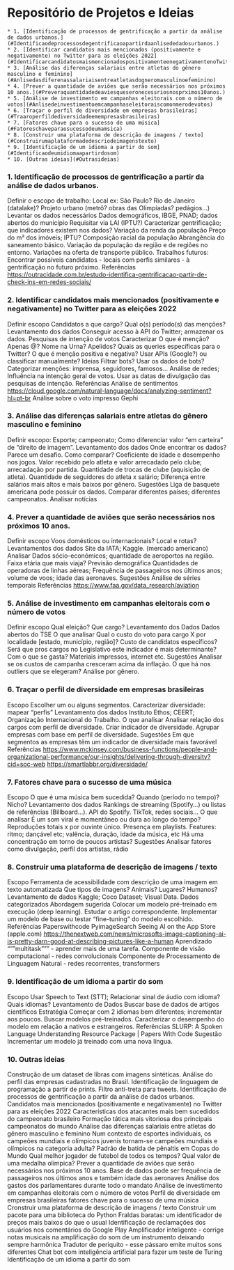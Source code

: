 # Repositório de Projetos e Ideias

<!-- vscode-markdown-toc -->
	* 1. [Identificação de processos de gentrificação a partir da análise de dados urbanos.](#Identificaodeprocessosdegentrificaoapartirdaanlisededadosurbanos.)
	* 2. [Identificar candidatos mais mencionados (positivamente e negativamente) no Twitter para as eleições 2022](#IdentificarcandidatosmaismencionadospositivamenteenegativamentenoTwitterparaaseleies2022)
	* 3. [Análise das diferenças salariais entre atletas do gênero masculino e feminino](#Anlisedasdiferenassalariaisentreatletasdogneromasculinoefeminino)
	* 4. [Prever a quantidade de aviões que serão necessários nos próximos 10 anos.](#Preveraquantidadedeaviesqueseronecessriosnosprximos10anos.)
	* 5. [Análise de investimento em campanhas eleitorais com o número de votos](#Anlisedeinvestimentoemcampanhaseleitoraiscomonmerodevotos)
	* 6. [Traçar o perfil de diversidade em empresas brasileiras](#Traaroperfildediversidadeemempresasbrasileiras)
	* 7. [Fatores chave para o sucesso de uma música](#Fatoreschaveparaosucessodeumamsica)
	* 8. [Construir uma plataforma de descrição de imagens / texto](#Construirumaplataformadedescriodeimagenstexto)
	* 9. [Identificação de um idioma a partir do som](#Identificaodeumidiomaapartirdosom)
	* 10. [Outras ideias](#Outrasideias)

<!-- vscode-markdown-toc-config
	numbering=true
	autoSave=true
	/vscode-markdown-toc-config -->
<!-- /vscode-markdown-toc -->


###  1. <a name='Identificaodeprocessosdegentrificaoapartirdaanlisededadosurbanos.'></a>Identificação de processos de gentrificação a partir da análise de dados urbanos.

Definir o escopo de trabalho:
Local ex: São Paulo? Rio de Janeiro (datalake)?
Projeto urbano (metrô? obras das Olimpíadas? pedágios...)
Levantar os dados necessários
Dados demográficos, IBGE, PNAD; dados abertos do município
Requisitar via LAI (IPTU?)
Caracterizar gentrificação; que indicadores existem nos dados?
Variação da renda da população
Preço do m² dos imóveis; IPTU?
Composição racial da população
Abrangência do saneamento básico.
Variação da população da região e de regiões no entorno.
Variações na oferta de transporte público.
Trabalhos futuros:
Encontrar possíveis candidatos - locais com perfis similares - à gentrificação no futuro próximo.
Referências
https://outracidade.com.br/estudo-identifica-gentrificacao-partir-de-check-ins-em-redes-sociais/

###  2. <a name='IdentificarcandidatosmaismencionadospositivamenteenegativamentenoTwitterparaaseleies2022'></a>Identificar candidatos mais mencionados (positivamente e negativamente) no Twitter para as eleições 2022

Definir escopo
Candidatos a que cargo? Qual o(s) período(s) das menções?
Levantamento dos dados
Conseguir acesso à API do Twitter; armazenar os dados.
Pesquisas de intenção de votos
Caracterizar
O que é menção? Apenas @? Nome na Urna? Apelidos?
Quais as queries específicas para o Twitter?
O que é menção positiva e negativa? Usar APIs (Google?) ou classificar manualmente?
Ideias
Filtrar bots? Usar os dados de bots?
Categorizar menções: imprensa, seguidores, famosos…
Análise de redes;
Influência na intenção geral de votos.
Usar as datas de divulgação das pesquisas de intenção.
Referências
Análise de sentimentos
https://cloud.google.com/natural-language/docs/analyzing-sentiment?hl=pt-br 
Análise sobre o voto impresso
Gephi

###  3. <a name='Anlisedasdiferenassalariaisentreatletasdogneromasculinoefeminino'></a>Análise das diferenças salariais entre atletas do gênero masculino e feminino
Definir escopo:
Esporte; campeonato; 
Como diferenciar valor “em carteira” de “direito de imagem”.
Levantamento dos dados
Onde encontrar os dados? Parece um desafio.
Como comparar?
Coeficiente de idade e desempenho nos jogos.
Valor recebido pelo atleta e valor arrecadado pelo clube; arrecadação por partida.
Quantidade de trocas de clube (aquisição de atleta).
Quantidade de seguidores do atleta x salário;
Diferença entre salários mais altos e mais baixos por gênero.
Sugestões
Liga de basquete americana pode possuir os dados.
Comparar diferentes países; diferentes campeonatos.
Analisar notícias


###  4. <a name='Preveraquantidadedeaviesqueseronecessriosnosprximos10anos.'></a>Prever a quantidade de aviões que serão necessários nos próximos 10 anos.

Definir escopo
Voos domésticos ou internacionais? Local e rotas?
Levantamentos dos dados
Site da IATA; Kaggle. (mercado americano)
Analisar
Dados sócio-econômicos; quantidade de aeroportos na região.
Faixa etária que mais viaja? Previsão demográfica
Quantidades de operadoras de linhas aéreas;
Frequência de passageiros nos últimos anos; volume de voos; idade das aeronaves.
Sugestões
Análise de séries temporais
Referências
https://www.faa.gov/data_research/aviation 

###  5. <a name='Anlisedeinvestimentoemcampanhaseleitoraiscomonmerodevotos'></a>Análise de investimento em campanhas eleitorais com o número de votos

Definir escopo
Qual eleição? Que cargo? 
Levantamento dos Dados
Dados abertos do TSE
O que analisar
Qual o custo do voto para cargo X por localidade [estado, município, região]?
Custo de candidatos específicos?
Será que pros cargos no Legislativo este indicador é mais determinante?
Com o que se gasta? Materiais impressos, internet etc.
Sugestões
Analisar se os custos de campanha cresceram acima da inflação.
O que há nos outliers que se elegeram?
Análise por gênero.

###  6. <a name='Traaroperfildediversidadeemempresasbrasileiras'></a>Traçar o perfil de diversidade em empresas brasileiras


Escopo
Escolher um ou alguns segmentos.
Caracterizar diversidade: mapear “perfis”
Levantamento dos dados
Instituto Ethos; CEERT; Organização Internacional do Trabalho.
O que analisar
Analisar relação dos cargos com perfil de diversidade.
Criar indicador de diversidade.
Agrupar empresas com base em perfil de diversidade.
Sugestões
Em que segmentos as empresas têm um indicador de diversidade mais favorável
Referências
https://www.mckinsey.com/business-functions/people-and-organizational-performance/our-insights/delivering-through-diversity?cid=soc-web
https://smartlabbr.org/diversidade/ 


###  7. <a name='Fatoreschaveparaosucessodeumamsica'></a>Fatores chave para o sucesso de uma música

Escopo
O que é uma música bem sucedida? Quando (período no tempo)? Nicho?
Levantamento dos dados
Rankings de streaming (Spotify…) ou listas de referências (Billboard…).
API do Spotify. 
TikTok, redes sociais…
O que analisar
É um som viral e momentâneo ou dura ao longo do tempo?
Reproduções totais x por ouvinte único. Presença em playlists.
Features: ritmo; dançável etc; valência, duração, idade da música, etc
Há uma concentração em torno de poucos artistas?
Sugestões
Analisar fatores como divulgação, perfil dos artistas, rádio


###  8. <a name='Construirumaplataformadedescriodeimagenstexto'></a>Construir uma plataforma de descrição de imagens / texto


Escopo
Ferramenta de acessibilidade com descrição de uma imagem em texto automatizada
Que tipos de imagens? Animais? Lugares? Humanos?
Levantamento de dados
Kaggle; Coco Dataset; Visual Data.
Dados categorizados
Abordagem sugerida
Colocar um modelo pré-treinado em execução (deep learning).
Estudar o artigo correspondente.
Implementar um modelo de base ou testar “fine-tuning” do modelo escolhido.
Referências
Paperswithcode
PyimageSearch
Seeing AI on the App Store (apple.com)
https://thenextweb.com/news/microsofts-image-captioning-ai-is-pretty-darn-good-at-describing-pictures-like-a-human 
Aprendizado “””multitask””” - aprender mais de uma tarefa. Componente de visão computacional - redes convolucionais
Componente de Processamento de Linguagem Natural - redes recorrentes, transformers


###  9. <a name='Identificaodeumidiomaapartirdosom'></a>Identificação de um idioma a partir do som

Escopo
Usar Speech to Text (STT); Relacionar sinal de áudio com idioma?
Quais idiomas? 
Levantamento de Dados
Buscar base de dados de artigos científicos
Estratégia
Começar com 2 idiomas bem diferentes; incrementar aos poucos.
Buscar modelos pré-treinados.
Caracterizar o desempenho do modelo em relação a nativos e estrangeiros.
Referências
SLURP: A Spoken Language Understanding Resource Package | Papers With Code
Sugestão
Incrementar um modelo já treinado com uma nova língua.


###  10. <a name='Outrasideias'></a>Outras ideias

Construção de um dataset de libras com imagens sintéticas.
Análise do perfil das empresas cadastradas no Brasil.
Identificação de linguagem de programação a partir de prints.
Filtro anti-treta para tweets.
Identificação de processos de gentrificação a partir da análise de dados urbanos.
Candidatos mais mencionados (positivamente e negativamente) no Twitter para as eleições 2022
Características dos atacantes mais bem sucedidos do campeonato brasileiro
Formação tática mais vitoriosa dos principais campeonatos do mundo
Análise das diferenças salariais entre atletas do gênero masculino e feminino
Num contexto de esportes individuais, os campeões mundiais e olímpicos juvenis tornam-se campeões mundiais e olímpicos na categoria adulta?
Padrão de batida de pênaltis em Copas do Mundo
Qual melhor jogador de futebol de todos os tempos?
Qual valor de uma medalha olímpica?
Prever a quantidade de aviões que serão necessários nos próximos 10 anos. Base de dados pode ser frequência de passageiros nos últimos anos e também idade das aeronaves
Análise dos gastos dos parlamentares durante todo o mandato
Análise de investimento em campanhas eleitorais com o número de votos
Perfil de diversidade em empresas brasileiras
fatores chave para o sucesso de uma música
Cronstruir uma plataforma de descrição de imagens / texto
Construir um pacote para uma biblioteca do Python
Fraldas baratas: um identificador de preços mais baixos do que o usual
Identificação de reclamações dos usuários nos comentários do Google Play
Amplificador inteligente - corrige notas musicais na amplificação do som de um instrumento deixando sempre harmônica
Tradutor de periquito - esse pássaro emite muitos sons diferentes
Chat bot com inteligência artificial para fazer um teste de Turing
Identificação de um idioma a partir do som